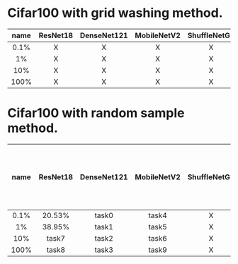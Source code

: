 

Cifar100 with grid washing method.
======================================

name | ResNet18 |  DenseNet121 |  MobileNetV2  |  ShuffleNetG2 |    MLP    
 :-: | :-: | :-: | :-: |  :-: | :-:
 0.1% |  X | X  |  X  |  X  |  X |
 1% | X  | X  |  X  |  X  |  X |
 10% | X  | X  |  X  | X   | X  |
100% |  X |  X |  X  | X   | X  |






Cifar100 with random sample method.
======================================

name | ResNet18 |  DenseNet121 |  MobileNetV2  |  ShuffleNetG2 |    MLP (with one hidden layer of 64 units)   
 :-: | :-: | :-: | :-: |  :-: | :-:
 0.1% |  20.53% | task0  |  task4  |  X  |  19.09% |
 1% | 38.95%  | task1  |  task5  |  X  |  28.40% |
 10% | task7  | task2  |  task6  | X   | 33.38%  |
100% |  task8 |  task3 |  task9  | X   | 36.03%  |
